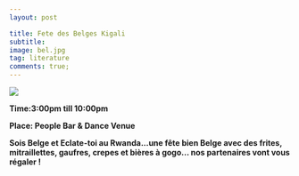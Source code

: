 ```yaml
---
layout: post

title: Fete des Belges Kigali
subtitle: 
image: bel.jpg
tag: literature
comments: true;
---
```


<img src="{{site.github.url}}/img/bel.jpg">

<strong>Time:3:00pm till 10:00pm

<strong>Place: People Bar & Dance Venue

Sois Belge et Eclate-toi au Rwanda...une fête bien Belge avec des frites, mitraillettes, gaufres, crepes et bières à gogo... nos partenaires vont vous régaler !
